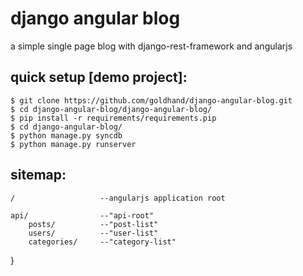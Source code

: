 # django angular blog
a simple single page blog with django-rest-framework and angularjs


## quick setup [demo project]:

    $ git clone https://github.com/goldhand/django-angular-blog.git
    $ cd django-angular-blog/django-angular-blog/
    $ pip install -r requirements/requirements.pip
    $ cd django-angular-blog/
    $ python manage.py syncdb
    $ python manage.py runserver


## sitemap:

    /                   --angularjs application root

    api/                --"api-root"
        posts/          --"post-list"
        users/          --"user-list"
        categories/     --"category-list"
}
